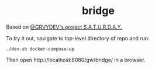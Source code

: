 <h1 align="center">
  bridge
</h1>

Based on [@GRVYDEV's project S.A.T.U.R.D.A.Y.](https://github.com/GRVYDEV/S.A.T.U.R.D.A.Y)

To try it out, navigate to top-level directory of repo and run:

```
./dev.sh docker-compose-up
```

Then open http://localhost:8080/gw/bridge/ in a browser.
